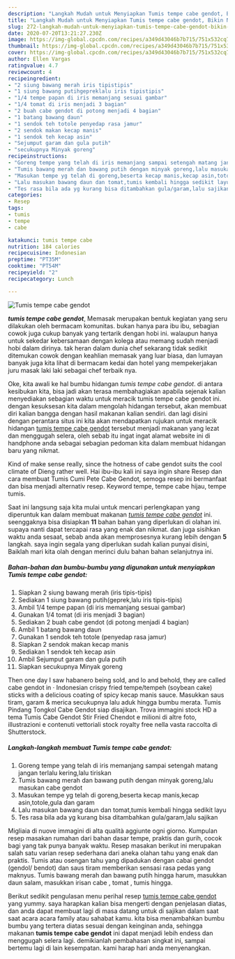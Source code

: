 ```yaml
---
description: "Langkah Mudah untuk Menyiapkan Tumis tempe cabe gendot, Bikin Ngiler"
title: "Langkah Mudah untuk Menyiapkan Tumis tempe cabe gendot, Bikin Ngiler"
slug: 272-langkah-mudah-untuk-menyiapkan-tumis-tempe-cabe-gendot-bikin-ngiler
date: 2020-07-20T13:21:27.230Z
image: https://img-global.cpcdn.com/recipes/a349d43046b7b715/751x532cq70/tumis-tempe-cabe-gendot-foto-resep-utama.jpg
thumbnail: https://img-global.cpcdn.com/recipes/a349d43046b7b715/751x532cq70/tumis-tempe-cabe-gendot-foto-resep-utama.jpg
cover: https://img-global.cpcdn.com/recipes/a349d43046b7b715/751x532cq70/tumis-tempe-cabe-gendot-foto-resep-utama.jpg
author: Ellen Vargas
ratingvalue: 4.7
reviewcount: 4
recipeingredient:
- "2 siung bawang merah iris tipistipis"
- "1 siung bawang putihgepreklalu iris tipistipis"
- "1/4 tempe papan di iris memanjang sesuai gambar"
- "1/4 tomat di iris menjadi 3 bagian"
- "2 buah cabe gendot di potong menjadi 4 bagian"
- "1 batang bawang daun"
- "1 sendok teh totole penyedap rasa jamur"
- "2 sendok makan kecap manis"
- "1 sendok teh kecap asin"
- "Sejumput garam dan gula putih"
- "secukupnya Minyak goreng"
recipeinstructions:
- "Goreng tempe yang telah di iris memanjang sampai setengah matang jangan terlalu kering,lalu tiriskan"
- "Tumis bawang merah dan bawang putih dengan minyak goreng,lalu masukan cabe gendot"
- "Masukan tempe yg telah di goreng,beserta kecap manis,kecap asin,totole,gula dan garam"
- "Lalu masukan bawang daun dan tomat,tumis kembali hingga sedikit layu"
- "Tes rasa bila ada yg kurang bisa ditambahkan gula/garam,lalu sajikan"
categories:
- Resep
tags:
- tumis
- tempe
- cabe

katakunci: tumis tempe cabe 
nutrition: 184 calories
recipecuisine: Indonesian
preptime: "PT35M"
cooktime: "PT54M"
recipeyield: "2"
recipecategory: Lunch

---
```



![Tumis tempe cabe gendot](https://img-global.cpcdn.com/recipes/a349d43046b7b715/751x532cq70/tumis-tempe-cabe-gendot-foto-resep-utama.jpg)

<b><i>tumis tempe cabe gendot</i></b>, Memasak merupakan bentuk kegiatan yang seru dilakukan oleh bermacam komunitas. bukan hanya para ibu ibu, sebagian cowok juga cukup banyak yang tertarik dengan hobi ini. walaupun hanya untuk sekedar kebersamaan dengan kolega atau memang sudah menjadi hobi dalam dirinya. tak heran dalam dunia chef sekarang tidak sedikit ditemukan cowok dengan keahlian memasak yang luar biasa, dan lumayan banyak juga kita lihat di bermacam kedai dan hotel yang mempekerjakan juru masak laki laki sebagai chef terbaik nya.

Oke, kita awali ke hal bumbu hidangan <i>tumis tempe cabe gendot</i>. di antara kesibukan kita, bisa jadi akan terasa membahagiakan apabila sejenak kalian menyediakan sebagian waktu untuk meracik tumis tempe cabe gendot ini. dengan kesuksesan kita dalam mengolah hidangan tersebut, akan membuat diri kalian bangga dengan hasil makanan kalian sendiri. dan lagi disini dengan perantara situs ini kita akan mendapatkan rujukan untuk meracik hidangan <u>tumis tempe cabe gendot</u> tersebut menjadi makanan yang lezat dan menggugah selera, oleh sebab itu ingat ingat alamat website ini di handphone anda sebagai sebagian pedoman kita dalam membuat hidangan baru yang nikmat.

Kind of make sense really, since the hotness of cabe gendot suits the cool climate of Dieng rather well. Hai ibu-ibu kali ini saya ingin share Resep dan cara membuat Tumis Cumi Pete Cabe Gendot, semoga resep ini bermanfaat dan bisa menjadi alternativ resep. Keyword tempe, tempe cabe hijau, tempe tumis.


Saat ini langsung saja kita mulai untuk mencari perlengkapan yang diperuntuk kan dalam membuat makanan <u><i>tumis tempe cabe gendot</i></u> ini. seenggaknya bisa disiapkan <b>11</b> bahan bahan yang diperlukan di olahan ini. supaya nanti dapat tercapai rasa yang enak dan nikmat. dan juga sisihkan waktu anda sesaat, sebab anda akan memprosesnya kurang lebih dengan <b>5</b> langkah. saya ingin segala yang diperlukan sudah kalian punyai disini, Baiklah mari kita olah dengan merinci dulu bahan bahan selanjutnya ini.

<!--inarticleads1-->

##### Bahan-bahan dan bumbu-bumbu yang digunakan untuk menyiapkan Tumis tempe cabe gendot:

1. Siapkan 2 siung bawang merah (iris tipis-tipis)
1. Sediakan 1 siung bawang putih(geprek,lalu iris tipis-tipis)
1. Ambil 1/4 tempe papan (di iris memanjang sesuai gambar)
1. Gunakan 1/4 tomat (di iris menjadi 3 bagian)
1. Sediakan 2 buah cabe gendot (di potong menjadi 4 bagian)
1. Ambil 1 batang bawang daun
1. Gunakan 1 sendok teh totole (penyedap rasa jamur)
1. Siapkan 2 sendok makan kecap manis
1. Sediakan 1 sendok teh kecap asin
1. Ambil Sejumput garam dan gula putih
1. Siapkan secukupnya Minyak goreng


Then one day I saw habanero being sold, and lo and behold, they are called cabe gendot in · Indonesian crispy fried tempe/tempeh (soybean cake) sticks with a delicious coating of spicy kecap manis sauce. Masukkan saus tiram, garam &amp; merica secukupnya lalu aduk hingga bumbu merata. Tumis Pindang Tongkol Cabe Gendot siap disajikan. Trova immagini stock HD a tema Tumis Cabe Gendot Stir Fried Chendot e milioni di altre foto, illustrazioni e contenuti vettoriali stock royalty free nella vasta raccolta di Shutterstock. 

<!--inarticleads2-->

##### Langkah-langkah membuat Tumis tempe cabe gendot:

1. Goreng tempe yang telah di iris memanjang sampai setengah matang jangan terlalu kering,lalu tiriskan
1. Tumis bawang merah dan bawang putih dengan minyak goreng,lalu masukan cabe gendot
1. Masukan tempe yg telah di goreng,beserta kecap manis,kecap asin,totole,gula dan garam
1. Lalu masukan bawang daun dan tomat,tumis kembali hingga sedikit layu
1. Tes rasa bila ada yg kurang bisa ditambahkan gula/garam,lalu sajikan


Migliaia di nuove immagini di alta qualità aggiunte ogni giorno. Kumpulan resep masakan rumahan dari bahan dasar tempe, praktis dan gurih, cocok bagi yang tak punya banyak waktu. Resep masakan berikut ini merupakan salah satu varian resep sederhana dari aneka olahan tahu yang enak dan praktis. Tumis atau osengan tahu yang dipadukan dengan cabai gendot (gendol/ bendot) dan saus tiram memberikan sensasi rasa pedas yang maknyus. Tumis bawang merah dan bawang putih hingga harum, masukkan daun salam, masukkan irisan cabe , tomat , tumis hingga. 

Berikut sedikit pengulasan menu perihal resep <u>tumis tempe cabe gendot</u> yang yummy. saya harapkan kalian bisa mengerti dengan penjelasan diatas, dan anda dapat membuat lagi di masa datang untuk di sajikan dalam saat saat acara acara family atau sahabat kamu. kita bisa menambahkan bumbu bumbu yang tertera diatas sesuai dengan keinginan anda, sehingga makanan <b>tumis tempe cabe gendot</b> ini dapat menjadi lebih endess dan menggugah selera lagi. demikianlah pembahasan singkat ini, sampai bertemu lagi di lain kesempatan. kami harap hari anda menyenangkan.
